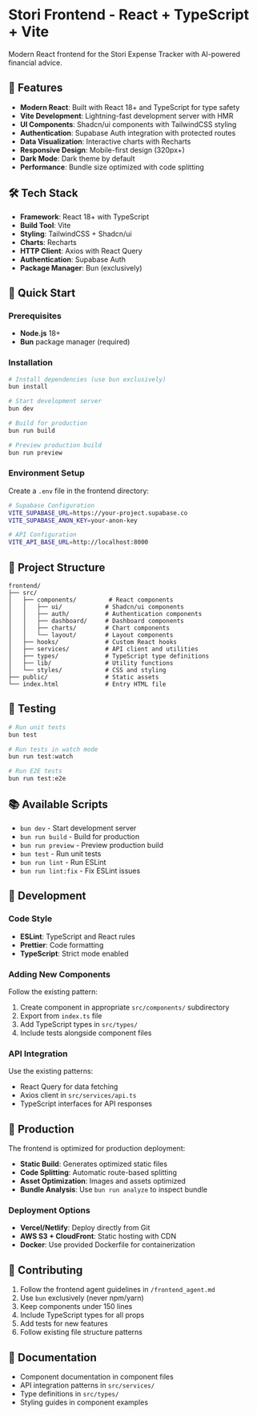 # Stori Frontend - React + TypeScript + Vite

Modern React frontend for the Stori Expense Tracker with AI-powered financial advice.

## 🚀 Features

- **Modern React**: Built with React 18+ and TypeScript for type safety
- **Vite Development**: Lightning-fast development server with HMR
- **UI Components**: Shadcn/ui components with TailwindCSS styling
- **Authentication**: Supabase Auth integration with protected routes
- **Data Visualization**: Interactive charts with Recharts
- **Responsive Design**: Mobile-first design (320px+)
- **Dark Mode**: Dark theme by default
- **Performance**: Bundle size optimized with code splitting

## 🛠️ Tech Stack

- **Framework**: React 18+ with TypeScript
- **Build Tool**: Vite
- **Styling**: TailwindCSS + Shadcn/ui
- **Charts**: Recharts
- **HTTP Client**: Axios with React Query
- **Authentication**: Supabase Auth
- **Package Manager**: Bun (exclusively)

## 🚀 Quick Start

### Prerequisites

- **Node.js** 18+
- **Bun** package manager (required)

### Installation

```bash
# Install dependencies (use bun exclusively)
bun install

# Start development server
bun dev

# Build for production
bun run build

# Preview production build
bun run preview
```

### Environment Setup

Create a `.env` file in the frontend directory:

```bash
# Supabase Configuration
VITE_SUPABASE_URL=https://your-project.supabase.co
VITE_SUPABASE_ANON_KEY=your-anon-key

# API Configuration
VITE_API_BASE_URL=http://localhost:8000
```

## 📁 Project Structure

```
frontend/
├── src/
│   ├── components/         # React components
│   │   ├── ui/            # Shadcn/ui components
│   │   ├── auth/          # Authentication components
│   │   ├── dashboard/     # Dashboard components
│   │   ├── charts/        # Chart components
│   │   └── layout/        # Layout components
│   ├── hooks/             # Custom React hooks
│   ├── services/          # API client and utilities
│   ├── types/             # TypeScript type definitions
│   ├── lib/               # Utility functions
│   └── styles/            # CSS and styling
├── public/                # Static assets
└── index.html             # Entry HTML file
```

## 🧪 Testing

```bash
# Run unit tests
bun test

# Run tests in watch mode
bun run test:watch

# Run E2E tests
bun run test:e2e
```

## 📚 Available Scripts

- `bun dev` - Start development server
- `bun run build` - Build for production
- `bun run preview` - Preview production build
- `bun test` - Run unit tests
- `bun run lint` - Run ESLint
- `bun run lint:fix` - Fix ESLint issues

## 🔧 Development

### Code Style

- **ESLint**: TypeScript and React rules
- **Prettier**: Code formatting
- **TypeScript**: Strict mode enabled

### Adding New Components

Follow the existing pattern:

1. Create component in appropriate `src/components/` subdirectory
2. Export from `index.ts` file
3. Add TypeScript types in `src/types/`
4. Include tests alongside component files

### API Integration

Use the existing patterns:

- React Query for data fetching
- Axios client in `src/services/api.ts`
- TypeScript interfaces for API responses

## 🚀 Production

The frontend is optimized for production deployment:

- **Static Build**: Generates optimized static files
- **Code Splitting**: Automatic route-based splitting
- **Asset Optimization**: Images and assets optimized
- **Bundle Analysis**: Use `bun run analyze` to inspect bundle

### Deployment Options

- **Vercel/Netlify**: Deploy directly from Git
- **AWS S3 + CloudFront**: Static hosting with CDN
- **Docker**: Use provided Dockerfile for containerization

## 🤝 Contributing

1. Follow the frontend agent guidelines in `/frontend_agent.md`
2. Use `bun` exclusively (never npm/yarn)
3. Keep components under 150 lines
4. Include TypeScript types for all props
5. Add tests for new features
6. Follow existing file structure patterns

## 📖 Documentation

- Component documentation in component files
- API integration patterns in `src/services/`
- Type definitions in `src/types/`
- Styling guides in component examples

```

```
